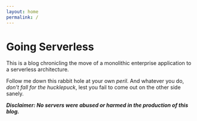 ```yaml
---
layout: home
permalink: /
---
```


# Going Serverless

This is a blog chronicling the move of a monolithic enterprise application 
to a serverless architecture.

Follow me down this rabbit hole at your own *peril*. 
And whatever you do, *don't fall for the hucklepuck*, 
lest you fail to come out on the other side sanely.

***Disclaimer: No servers were abused or harmed in the production of this blog.***